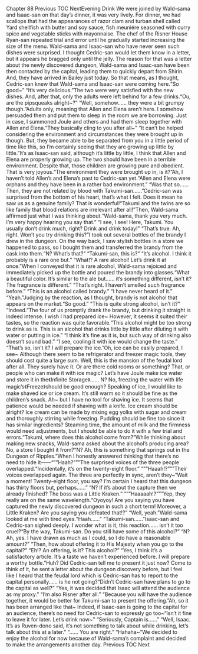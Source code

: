Chapter 88 Previous TOC NextEvening Drink We were joined by Wald-sama and Isaac-san on that day’s dinner, it was very lively. For dinner, we had scallops that had the appearances of razor clam and turban shell called Yard shellfish with butter and soy sauce, fish meuniére seasoned with curry spice and vegetable sticks with mayonnaise. The chef of the Risner House Ryan-san repeated trial and error until he gradually started increasing the size of the menu. Wald-sama and Isaac-san who have never seen such dishes were surprised. I thought Cedric-san would let them know in a letter, but it appears he bragged only until the jelly. The reason for that was a letter about the newly discovered dungeon, Wald-sama and Isaac-san have been then contacted by the capital, leading them to quickly depart from Shirin. And, they have arrived in Bailey just today. So that means, as I thought, Cedric-san knew that Wald-sama and Isaac-san were coming here.“So good~” “It’s very delicious.”The two were very satisfied with the new dishes. And, after that, only the adults were left behind for a few drinks.“Ou, are the pipsqueaks alright~?” “Well, somehow…… they were a bit grumpy though.”Adults only, meaning that Allen and Elena aren’t here. I somehow persuaded them and put them to sleep in the room we are borrowing. Just in case, I summoned Joule and others and had them sleep together with Allen and Elena.“They basically cling to you after all~” “It can’t be helped considering the environment and circumstances they were brought up in though. But, they became able to be separated from you in a little period of time like this, so I’m certainly seeing that they are growing up little by little.”It’s as Isaac-san said, although it’s little by little, I think that Allen and Elena are properly growing up. The two should have been in a terrible environment. Despite that, those children are growing pure and obedient. That is very joyous.“The environment they were brought up in, is it?”Ah, I haven’t told Allen’s and Elena’s past to Cedric-san yet.“Allen and Elena were orphans and they have been in a rather bad environment.” “Was that so…… Then, they are not related by blood with Takumi-san……”Cedric-san was surprised from the bottom of his heart, that’s what I felt. Does it mean he saw us as a genuine family? That is wonderful!“Takumi and the twins are so like family that blood relations are irrelevant after all!”Then, Wald-sama affirmed just what I was thinking about.“Wald-sama, thank you very much. I’m very happy hearing you say that.” “I see, I see! Here, Takumi. You usually don’t drink much, right? Drink and drink today!” “That’s true. Ah, right. Won’t you try drinking this?”I took out several bottles of the brandy I drew in the dungeon. On the way back, I saw stylish bottles in a store we happened to pass, so I bought them and transferred the brandy from the cask into them.“N? What’s that?” “Takumi-san, this is?” “It’s alcohol. I think it probably is a rare one but.” “What!? A rare alcohol! Let’s drink it at once.”When I conveyed that it is rare alcohol, Wald-sama rejoiced and immediately picked up the bottle and poured the brandy into glasses.“What a beautiful color. It’s similar to the ale but…… it’s something different, isn’t it? The fragrance is different.” “That’s right. I haven’t smelled such fragrance before.” “This is an alcohol called brandy.” “I have never heard of it.” “Yeah.”Judging by the reaction, as I thought, brandy is not alcohol that appears on the market.“So good.” “This is quite strong alcohol, isn’t it?” “Indeed.”The four of us promptly drank the brandy, but drinking it straight is indeed intense. I wish I had prepared ice~ However, it seems it suited their tastes, so the reaction was quite favorable.“This alcohol might be too strong to drink as is. This is an alcohol that drinks little by little after diluting it with water or putting in ice.” “I think it’s fine as it is, but such way of drinking also doesn’t sound bad.” “I see, cooling it with ice would change the taste.” “That’s so, isn’t it? I will prepare the ice.”Oh, ice can be easily prepared, I see~ Although there seem to be refrigerator and freezer magic tools, they should cost quite a large sum. Well, this is the mansion of the feudal lord after all. They surely have it. Or are there cold rooms or something? That, or people who can make it with ice magic? Let’s have Joule make ice water and store it in the《Infinite Storage》…… N? No, freezing the water with life magic’s《Freeze》should be good enough? Speaking of ice, I would like to make shaved ice or ice cream. It’s still warm so it should be fine as the children’s snack. Ah~ but I have no tool for shaving ice. It seems that patience would be needed if shaving with a knife. Ice cream should be alright? Ice cream can be made by mixing egg yolks with sugar and cream and thoroughly stirring while freezing. Pudding should be fine too since it has similar ingredients? Steaming time, the amount of milk and the firmness would need adjustments, but I should be able to do it with a few trial and errors.“Takumi, where does this alcohol come from?”While thinking about making new snacks, Wald-sama asked about the alcohol’s producing area? No, a store I bought it from?“N? Ah, this is something that springs out in the Dungeon of Ripples.”When I honestly answered thinking that there’s no need to hide it――“””Haah?”””The surprised voices of the three people overlapped.“Incidentally, it’s on the twenty-eight floor.” “””Haaah!?”””Their voices overlapped again. The three are perfectly in sync, aren’t they~“Wait a moment! Twenty-eight floor, you say? I’m certain I heard that this dungeon has thirty floors but, perhaps……” “N? If it’s about the capture then we already finished? The boss was a Little Kraken.” “””Haaaaah!?”””Yep, they really are on the same wavelength.“Oyoyoy! Are you saying you have captured the newly discovered dungeon in such a short term! Moreover, a Little Kraken? Are you saying you defeated that!?” “Well, yeah.”Wald-sama looked at me with tired eyes.“Haah……” “Takumi-san……”Isaac-san and Cedric-san sighed deeply. I wonder what is it, this reaction…… isn’t it too cruel?“By the way, Takumi-san. Do you still have some of this alcohol?” “N? Ah, yes. I have drawn as much as I could, so I do have a reasonable amount?” “Then, how about offering it to His Majesty when you go to the capital?” “Eh!? An offering, is it? This alcohol?” “Yes, I think it’s a satisfactory article. It’s a taste we haven’t experienced before. I will prepare a worthy bottle.”Huh? Did Cedric-san tell me to present it just now? Come to think of it, he sent a letter about the dungeon discovery before, but I feel like I heard that the feudal lord which is Cedric-san has to report to the capital personally…… is he not going?“Didn’t Cedric-san have plans to go to the capital as well?” “Yes, it was decided that Isaac will attend the audience as my proxy.” “I’m also Risner after all.” “Because you will have the audience together, it would be better for Takumi-san to present the offering.”Ah, so it has been arranged like that~ Indeed, if Isaac-san is going to the capital for an audience, there’s no need for Cedric-san to expressly go too~“Isn’t it fine to leave it for later. Let’s drink now~” “Seriously, Captain is……” “Well, Isaac. It’s as Ruven-dono said, it’s not something to talk about while drinking, let’s talk about this at a later.” “…… You are right.” “Hahaha~”We decided to enjoy the alcohol for now because of Wald-sama’s complaint and decided to make the arrangements another day. Previous TOC Next